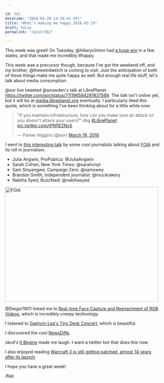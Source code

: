 ```yaml
---

id: 562
datetime: "2016-03-20 14:10:41 UTC"
title: "What's making me happy 2016-03-19"
draft: false
permalink: "/post/562"

---
```


This week was great! On Tuesday, @hillaryclinton had [a huge win](https://writing.natwelch.com/post/561) in a few states, and that made me incredibly #happy.

This week was a precursor though, because I've got the weekend off, and my brother, @theweirdwelch is coming to visit. Just the anticipation of both of these things make me quite happy as well. But enough real life stuff, let's talk about media consumption.

@xor live tweeted @snowden's talk at LibrePlanet: https://twitter.com/xor/status/711196584281837569. The talk isn't online yet, but it will be at [media.libreplanet.org](https://media.libreplanet.org/) eventually. I particularly liked this quote, which is something I've been thinking about for a little while now:

<blockquote class="twitter-tweet" data-conversation="none" data-cards="hidden" data-lang="en"><p lang="en" dir="ltr">&quot;If you maintain infrastructure, how can you make sure an attack on you doesn&#39;t attack your users?&quot; dkg <a href="https://twitter.com/hashtag/LibrePlanet?src=hash">#LibrePlanet</a> <a href="https://t.co/jPN1IEZNv5">pic.twitter.com/jPN1IEZNv5</a></p>&mdash; Parker Higgins (@xor) <a href="https://twitter.com/xor/status/711202510497845252">March 19, 2016</a></blockquote>

I went to [this interesting talk](http://whitney.org/Events/FreedomOfInformationAct) by some cool journalists talking about [FOIA](https://en.wikipedia.org/wiki/Freedom_of_Information_Act_(United_States)) and its roll in journalism.

 - Julia Angwin, ProPublica: @JuliaAngwin
 - Sarah Cohen, New York Times: @sarahcnyt
 - Sam Sinyangwe, Campaign Zero: @samswey
 - Brandon Smith, independent journalist: @muckrakery
 - Nabiha Syed, Buzzfeed: @nabihasyed

<a data-flickr-embed="true"  href="https://www.flickr.com/photos/icco/25292511263/in/datetaken-ff/" title="FOIA"><img src="https://farm2.staticflickr.com/1502/25292511263_92e9c53edd.jpg" width="500" height="375" alt="FOIA"></img></a><script async src="//embedr.flickr.com/assets/client-code.js" charset="utf-8"></script>

@Diegor1901 linked me to [Real-time Face Capture and Reenactment of RGB Videos](https://www.youtube.com/watch?v=ohmajJTcpNk&feature=youtu.be), which is incredibly creepy technology.

I listened to [Gaelynn Lea's Tiny Desk Concert](https://www.npr.org/2016/03/10/469966998/gaelynn-lea-tiny-desk-concert?autoplay=true), which is beautiful.

I discovered the cool [NewsDiffs](http://newsdiffs.org/).

xkcd's [It Begins](https://xkcd.com/1656/) made me laugh. I want a twitter bot that does this now.

I also enjoyed reading [Warcraft 3 is still getting patched, almost 14 years after its launch](https://www.polygon.com/2016/3/12/11212024/warcraft-3-patch-history-127).

I hope you have a great week!

/Nat



